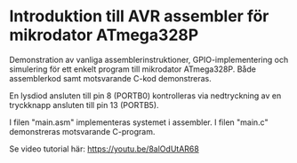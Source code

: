 # Introduktion till AVR assembler för mikrodator ATmega328P
Demonstration av vanliga assemblerinstruktioner, GPIO-implementering och simulering för ett enkelt program till mikrodator ATmega328P. Både assemblerkod samt motsvarande C-kod demonstreras.

En lysdiod ansluten till pin 8 (PORTB0) kontrolleras via nedtryckning av en tryckknapp
ansluten till pin 13 (PORTB5). 

I filen "main.asm" implementeras systemet i assembler. 
I filen "main.c" demonstreras motsvarande C-program.

Se video tutorial här:
https://youtu.be/8alOdUtAR68